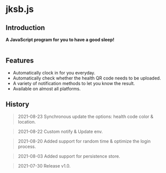 # jksb.js
## Introduction
**A JavaScript program for you to have a good sleep!**
<br><br>
## Features
- Automatically clock in for you everyday.
- Automatically check whether the health QR code needs to be uploaded.
- A variety of notification methods to let you know the result.
- Available on almost all platforms.

## History
>2021-08-23 Synchronous update the options: health code color & location.  

>2021-08-22 Custom notify & Update env.   

>2021-08-20 Added support for random time & optimize the login process. 

>2021-08-03 Added support for persistence store.  

>2021-07-30 Release v1.0.
